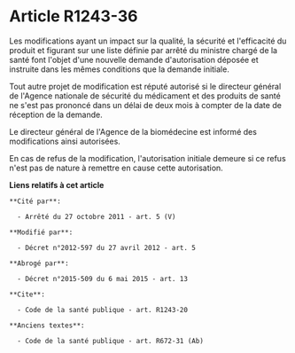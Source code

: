 # Article R1243-36

Les modifications ayant un impact sur la qualité, la sécurité et l'efficacité du produit et figurant sur une liste définie
par arrêté du ministre chargé de la santé font l'objet d'une nouvelle demande d'autorisation déposée et instruite dans les
mêmes conditions que la demande initiale. 

Tout autre projet de modification est réputé autorisé si le directeur général de l'Agence nationale de sécurité du médicament
et des produits de santé ne s'est pas prononcé dans un délai de deux mois à compter de la date de réception de la demande. 

Le directeur général de l'Agence de la biomédecine est informé des modifications ainsi autorisées. 

En cas de refus de la modification, l'autorisation initiale demeure si ce refus n'est pas de nature à remettre en cause cette
autorisation.

**Liens relatifs à cet article**

	**Cité par**:

	  - Arrêté du 27 octobre 2011 - art. 5 (V)

	**Modifié par**:

	  - Décret n°2012-597 du 27 avril 2012 - art. 5

	**Abrogé par**:

	  - Décret n°2015-509 du 6 mai 2015 - art. 13

	**Cite**:

	  - Code de la santé publique - art. R1243-20

	**Anciens textes**:

	  - Code de la santé publique - art. R672-31 (Ab)
